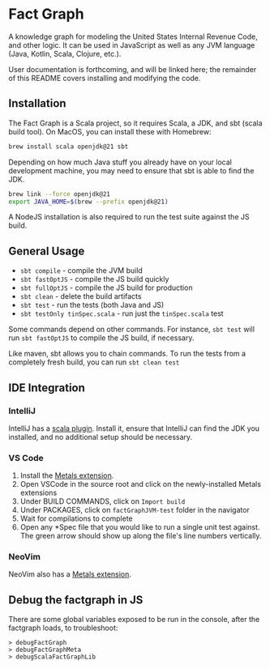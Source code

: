 # Fact Graph

A knowledge graph for modeling the United States Internal Revenue Code, and other logic.
It can be used in JavaScript as well as any JVM language (Java, Kotlin, Scala, Clojure, etc.).

User documentation is forthcoming, and will be linked here;
the remainder of this README covers installing and modifying the code.

## Installation

The Fact Graph is a Scala project, so it requires Scala, a JDK, and sbt (scala build tool).
On MacOS, you can install these with Homebrew:

```sh
brew install scala openjdk@21 sbt
```

Depending on how much Java stuff you already have on your local development machine, you may need to ensure that sbt is able to find the JDK.

```sh
brew link --force openjdk@21
export JAVA_HOME=$(brew --prefix openjdk@21)
```

A NodeJS installation is also required to run the test suite against the JS build.

## General Usage

* `sbt compile` - compile the JVM build
* `sbt fastOptJS` - compile the JS build quickly
* `sbt fullOptJS` - compile the JS build for production
* `sbt clean` - delete the build artifacts
* `sbt test` - run the tests (both Java and JS)
* `sbt testOnly tinSpec.scala` - run just the `tinSpec.scala` test

Some commands depend on other commands.
For instance, `sbt test` will run `sbt fastOptJS` to compile the JS build, if necessary.

Like maven, sbt allows you to chain commands.
To run the tests from a completely fresh build, you can run `sbt clean test`

## IDE Integration

### IntelliJ

IntelliJ has a [scala plugin](https://www.jetbrains.com/help/idea/get-started-with-scala.html).
Install it, ensure that IntelliJ can find the JDK you installed, and no additional setup should be necessary.

### VS Code

1. Install the [Metals extension](https://marketplace.visualstudio.com/items?itemName=scalameta.metals).
2. Open VSCode in the source root and click on the newly-installed Metals extensions
3. Under BUILD COMMANDS, click on `Import build`
4. Under PACKAGES, click on `factGraphJVM-test` folder in the navigator
5. Wait for compilations to complete
6. Open any \*Spec file that you would like to run a single unit test against. The green arrow should show up along the file's line numbers vertically.

### NeoVim

NeoVim also has a [Metals extension](https://github.com/scalameta/nvim-metals).


## Debug the factgraph in JS

There are some global variables exposed to be run in the console, after the factgraph loads, to troubleshoot:

```
> debugFactGraph
> debugFactGraphMeta
> debugScalaFactGraphLib
```
